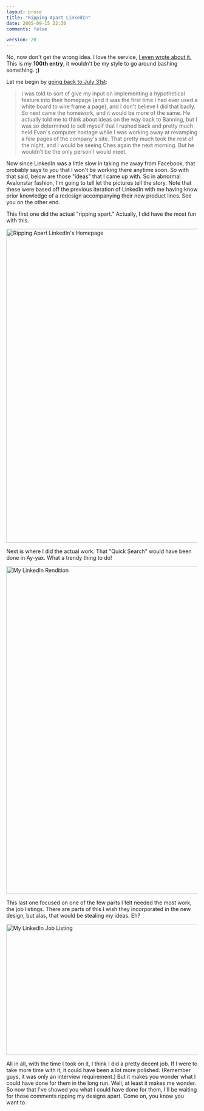 ```yaml
---
layout: prose
title: "Ripping Apart LinkedIn"
date: 2005-09-15 22:30
comments: false

version: 20
---
```


No, now don't get the wrong idea. I love the service, [I even wrote about it.][1] This is my **100th entry**, it wouldn't be my style to go around bashing something. **;)**

Let me begin by [going back to July 31st][2]:

> I was told to sort of give my input on implementing a hypothetical feature into their homepage (and it was the first time I had ever used a white board to wire frame a page), and I don't believe I did that badly. So next came the homework, and it would be more of the same. He actually told me to think about ideas on the way back to Banning, but I was so determined to sell myself that I rushed back and pretty much held Evan's computer hostage while I was working away at revamping a few pages of the company's site. That pretty much took the rest of the night, and I would be seeing Ches again the next morning. But he wouldn't be the only person I would meet.

Now since LinkedIn was a little slow in taking me away from Facebook, that probably says to you that I won't be working there anytime soon. So with that said, below are those "ideas" that I came up with. So in abnormal Avalonstar fashion, I'm going to tell let the pictures tell the story. Note that these were based off the previous iteration of LinkedIn with me having know prior knowledge of a redesign accompanying their new product lines. See you on the other end.

This first one did the actual "ripping apart." Actually, I did have the most fun with this.

[<img src="http://static.flickr.com/26/43405931_ab05f00c97_o.png" width="690" height="826" alt="Ripping Apart LinkedIn's Homepage" />][3]

Next is where I did the actual work. That "Quick Search" would have been done in Ay-yax. What a trendy thing to do!

[<img src="http://static.flickr.com/33/43405893_2059e4aacc_o.png" width="690" height="863" alt="My LinkedIn Rendition" />][4]

This last one focused on one of the few parts I felt needed the most work, the job listings. There are parts of this I wish they incorporated in the new design, but alas, that would be stealing my ideas. Eh?

[<img src="http://static.flickr.com/29/43405903_a941cc6205_b.jpg" width="690" height="345" alt="My LinkedIn Job Listing" />][5]

All in all, with the time I took on it, I think I did a pretty decent job. If I were to take more time with it, it could have been a lot more polished. (Remember guys, it was only an interview requirement.) But it makes you wonder what I could have done for them in the long run. Well, at least it makes me wonder. So now that I've showed you what I could have done for them, I'll be waiting for those comments ripping my designs apart. Come on, you know you want to.

[1]: http://avalonstar.com/archives/2005/sep/05/monster-dead/
[2]: http://avalonstar.com/archives/2005/jul/31/kick-ass-and-take-names/
[3]: http://www.flickr.com/photos/avalonstar/43405931/
[4]: http://www.flickr.com/photos/avalonstar/43405893/
[5]: http://www.flickr.com/photos/avalonstar/43405903/
